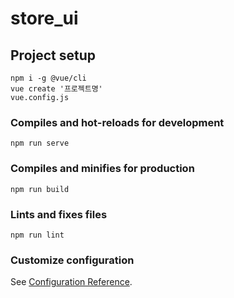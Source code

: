 # store_ui

## Project setup
```
npm i -g @vue/cli
vue create '프로젝트명'
vue.config.js

```

### Compiles and hot-reloads for development
```
npm run serve
```

### Compiles and minifies for production
```
npm run build
```

### Lints and fixes files
```
npm run lint
```

### Customize configuration
See [Configuration Reference](https://cli.vuejs.org/config/).

